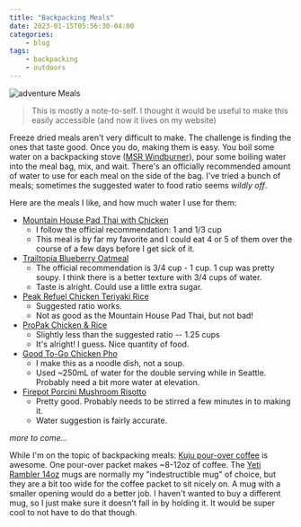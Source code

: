 ```yaml
---
title: "Backpacking Meals"
date: 2023-01-15T05:56:30-04:00
categories:
    - blog
tags:
    - backpacking
    - outdoors
---
```


![adventure Meals](/assets/images/adventure-meals.jpg)

> This is mostly a note-to-self. I thought it would be useful to make this easily accessible (and now it lives on my website)

Freeze dried meals aren't very difficult to make. The challenge is finding the ones that taste good. Once you do, making them is easy. You boil some water on a backpacking stove ([MSR Windburner](https://www.msrgear.com/stoves/stove-systems/windburner-personal-stove-system/windburner.html)), pour some boiling water into the meal bag, mix, and wait. There's an officially recommended amount of water to use for each meal on the side of the bag. I've tried a bunch of meals; sometimes the suggested water to food ratio seems _wildly off_.

Here are the meals I like, and how much water I use for them:

-   [Mountain House Pad Thai with Chicken](https://www.amazon.com/Mountain-House-Backpacking-Emergency-Gluten-Free/dp/B084NW22VN?th=1)
    -   I follow the official recommendation: 1 and 1/3 cup
    -   This meal is by far my favorite and I could eat 4 or 5 of them over the course of a few days before I get sick of it.
-   [Trailtopia Blueberry Oatmeal](https://www.rei.com/product/188956/trailtopia-blueberry-oatmeal-1-serving)
    -   The official recommendation is 3/4 cup - 1 cup. 1 cup was pretty soupy. I think there is a better texture with 3/4 cups of water.
    -   Taste is alright. Could use a little extra sugar.
-   [Peak Refuel Chicken Teriyaki Rice](https://www.amazon.com/Peak-Refuel-Chicken-Teriyaki-Backpacking/dp/B07BQYXWX1?th=1)
    -   Suggested ratio works.
    -   Not as good as the Mountain House Pad Thai, but not bad!
-   [ProPak Chicken & Rice](https://www.rei.com/product/184159/mountain-house-chicken-rice-pro-pak-1-serving)
    -   Slightly less than the suggested ratio -- 1.25 cups
    -   It's alright! I guess. Nice quantity of food.
-   [Good To-Go Chicken Pho](https://www.rei.com/product/200704/good-to-go-chicken-pho)
    -   I make this as a noodle dish, not a soup.
    -   Used ~250mL of water for the double serving while in Seattle. Probably need a bit more water at elevation.
- [Firepot Porcini Mushroom Risotto](https://www.rei.com/product/192147/firepot-porcini-mushroom-risotto-2-servings)
    -   Pretty good. Probably needs to be stirred a few minutes in to making it.
    -   Water suggestion is fairly accurate.   

_more to come..._

While I'm on the topic of backpacking meals: [Kuju pour-over coffee](https://www.amazon.com/Premium-Single-Serve-Ethically-Specialty-Eco-Friendly/dp/B09MHD4FNR/ref=sr_1_6?keywords=Kuju+Coffee+Pocket+Pour+Over&qid=1673852259&sr=8-6) is awesome. One pour-over packet makes ~8-12oz of coffee. The [Yeti Rambler 14oz](https://www.yeti.com/drinkware/mugs/mug-14oz.html) mugs are normally my "indestructible mug" of choice, but they are a bit too wide for the coffee packet to sit nicely on. A mug with a smaller opening would do a better job. I haven't wanted to buy a different mug, so I just make sure it doesn't fall in by holding it. It would be super cool to not have to do that though.
